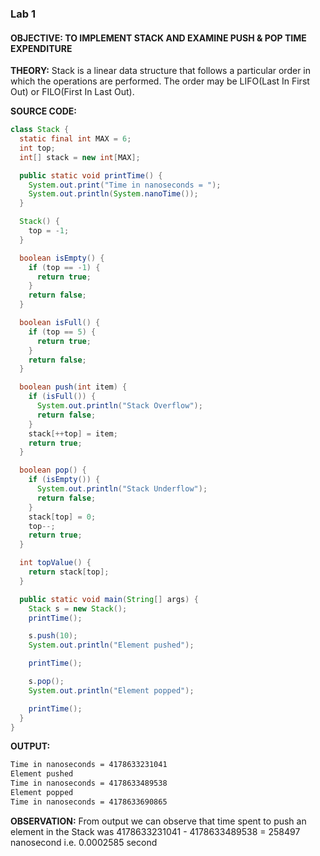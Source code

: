 ### Lab 1
#### **OBJECTIVE:** TO IMPLEMENT STACK AND EXAMINE PUSH & POP TIME EXPENDITURE

**THEORY:** Stack is a linear data structure that follows a particular order in which the operations are performed. The order may be LIFO(Last In First Out) or FILO(First In Last Out).

**SOURCE CODE:**
```java
class Stack {
  static final int MAX = 6;
  int top;
  int[] stack = new int[MAX];

  public static void printTime() {
    System.out.print("Time in nanoseconds = ");
    System.out.println(System.nanoTime());
  }

  Stack() {
    top = -1;
  }

  boolean isEmpty() {
    if (top == -1) {
      return true;
    }
    return false;
  }

  boolean isFull() {
    if (top == 5) {
      return true;
    }
    return false;
  }

  boolean push(int item) {
    if (isFull()) {
      System.out.println("Stack Overflow");
      return false;
    }
    stack[++top] = item;
    return true;
  }

  boolean pop() {
    if (isEmpty()) {
      System.out.println("Stack Underflow");
      return false;
    }
    stack[top] = 0;
    top--;
    return true;
  }

  int topValue() {
    return stack[top];
  }

  public static void main(String[] args) {
    Stack s = new Stack();
    printTime();

    s.push(10);
    System.out.println("Element pushed");

    printTime();

    s.pop();
    System.out.println("Element popped");

    printTime();
  }
}
```

**OUTPUT:** 
```bash
Time in nanoseconds = 4178633231041
Element pushed
Time in nanoseconds = 4178633489538
Element popped
Time in nanoseconds = 4178633690865
```

**OBSERVATION:** From output we can observe that time spent to push an element in the Stack was 4178633231041 - 4178633489538 = 258497 nanosecond i.e. 0.0002585 second
